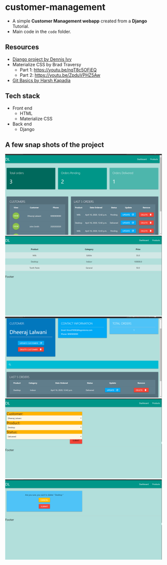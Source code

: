 # customer-management
- A simple **Customer Management webapp** created from a **Django** Tutorial.
- Main code in the `code` folder.

## Resources
- [Django project by Dennis Ivy](https://www.youtube.com/playlist?list=PL-51WBLyFTg2vW-_6XBoUpE7vpmoR3ztO) 
- Materialize CSS by Brad Traversy
   - Part 1: https://youtu.be/nqT8c5OFjEQ
   - Part 2: https://youtu.be/ZpduVPHZ5Aw  
- [Git Basics by Harsh Kapadia](https://github.com/HarshKapadia2/git_basics)

## Tech stack
- Front end
   - HTML
   - Materialize CSS
- Back end
   - Django

## A few snap shots of the project
![](pictures/project_1.png)
![](pictures/project_2.png)
![](pictures/project_3.png)
![](pictures/project_4.png)
![](pictures/project_5.png)
